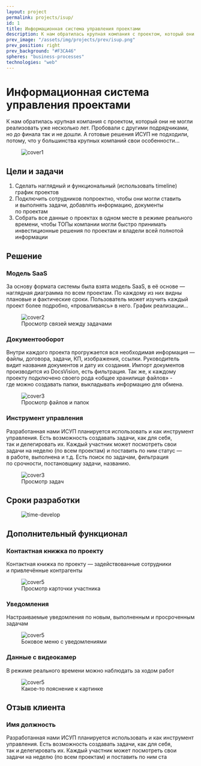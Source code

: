```yaml
---
layout: project
permalink: projects/isup/
id: 1
title: Информационная система управления проектами
description: К нам обратилась крупная компания с проектом, который они не могли реализовать уже несколько лет. Пробовали с другими подрядчиками, но до финала так и не дошли. А готовые решения ИСУП не подходили, потому, что у большинства крупных компаний свои особенности
prev_image: "/assets/img/projects/prev/isup.png"
prev_position: right
prev_background: "#F3CA46"
spheres: "business-processes"
technologies: "web"
---
```


# Информационная система управления проектами

К нам обратилась крупная компания с проектом, который они не могли реализовать уже несколько лет. Пробовали с другими подрядчиками, но до финала так и не дошли. А готовые решения ИСУП не подходили, потому, что у большинства крупных компаний свои особенности…

<figure>
    <img src="{{ site.baseurl }}/assets/img/projects/isup/cover1.png" alt="cover1"/>
    <figcaption></figcaption>
</figure>

## Цели и задачи

1. Сделать наглядный и функциональный (использовать timeline) график проектов
2. Подключить сотрудников попроектно, чтобы они могли ставить и выполнять задачи, добавлять информацию, документы по проектам
3. Собрать все данные о проектах в одном месте в режиме реального времени, чтобы ТОПы компании могли быстро принимать инвестиционные решения по проектам и владели всей полнотой информации

## Решение

### Модель SaaS

За основу формата системы была взята модель SaaS, в её основе — наглядная диаграмма по всем проектам. По каждому из них видны плановые и фактические сроки. Пользователь может изучить каждый проект более подробно, «проваливаясь» в него. График реализации…

<figure>
    <img src="{{ site.baseurl }}/assets/img/projects/isup/cover2.png" alt="cover2"/>
    <figcaption>Просмотр связей между задачами</figcaption>
</figure>

### Документооборот

Внутри каждого проекта прогружается вся необходимая информация — файлы, договора, задачи, КП, изображения, ссылки. Руководитель видит названия документов и дату их создания. Импорт документов производится из DocsVision, есть фильтрация. Так же, к каждому проекту подключено своего рода «общее хранилище файлов» - где можно создавать папки, выкладывать информацию для обмена.

<figure>
    <img src="{{ site.baseurl }}/assets/img/projects/isup/cover3.png" alt="cover3"/>
    <figcaption>Просмотр файлов и папок</figcaption>
</figure>

### Инструмент управления

Разработанная нами ИСУП планируется использовать и как инструмент управления. Есть возможность создавать задачи, как для себя, так и делегировать их. Каждый участник может посмотреть свои задачи на неделю (по всем проектам) и поставить по ним статус — в работе, выполнена и т.д. Есть поиск по задачам, фильтрация по срочности, постановщику задачи, названию.

<figure>
    <img src="{{ site.baseurl }}/assets/img/projects/isup/cover4.png" alt="cover3"/>
    <figcaption>Просмотр задач</figcaption>
</figure>

## Сроки разработки

<figure>
    <img src="{{ site.baseurl }}/assets/img/projects/isup/time-develop.png" alt="time-develop"/>
</figure>

## Дополнительный функционал

### Контактная книжка по проекту

Контактная книжка по проекту — задействованные сотрудники и привлечённые контрагенты

<figure>
    <img src="{{ site.baseurl }}/assets/img/projects/isup/cover5.png" alt="cover5"/>
    <figcaption>Просмотр карточки участника</figcaption>
</figure>

### Уведомления

Настраиваемые уведомления по новым, выполненным и просроченным задачам

<figure>
    <img src="{{ site.baseurl }}/assets/img/projects/isup/cover6.png" alt="cover5"/>
    <figcaption>Боковое меню с уведомлениями</figcaption>
</figure>

### Данные с видеокамер

В режиме реального времени можно наблюдать за ходом работ

<figure>
    <img src="{{ site.baseurl }}/assets/img/projects/isup/cover7.png" alt="cover5"/>
    <figcaption>Какое-то пояснение к картинке</figcaption>
</figure>

## Отзыв клиента

### Имя должность

Разработанная нами ИСУП планируется использовать и как инструмент управления. Есть возможность создавать задачи, как для себя, так и делегировать их. Каждый участник может посмотреть свои задачи на неделю (по всем проектам) и поставить по ним ста